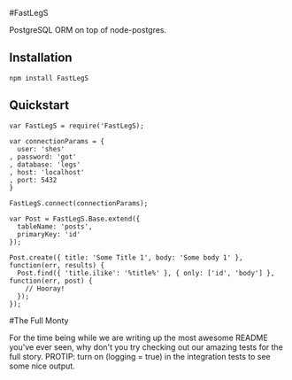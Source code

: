 #FastLegS

PostgreSQL ORM on top of node-postgres.

## Installation

    npm install FastLegS

## Quickstart

    var FastLegS = require('FastLegS);

    var connectionParams = {
      user: 'shes'
    , password: 'got'
    , database: 'legs'
    , host: 'localhost'
    , port: 5432
    }

    FastLegS.connect(connectionParams);

    var Post = FastLegS.Base.extend({
      tableName: 'posts',
      primaryKey: 'id'
    });

    Post.create({ title: 'Some Title 1', body: 'Some body 1' }, function(err, results) {
      Post.find({ 'title.ilike': '%title%' }, { only: ['id', 'body'] }, function(err, post) {
        // Hooray!
      });
    });

#The Full Monty

For the time being while we are writing up the most awesome README you've
ever seen, why don't you try checking out our amazing tests for the full
story.  PROTIP: turn on (logging = true) in the integration tests to see
some nice output.

